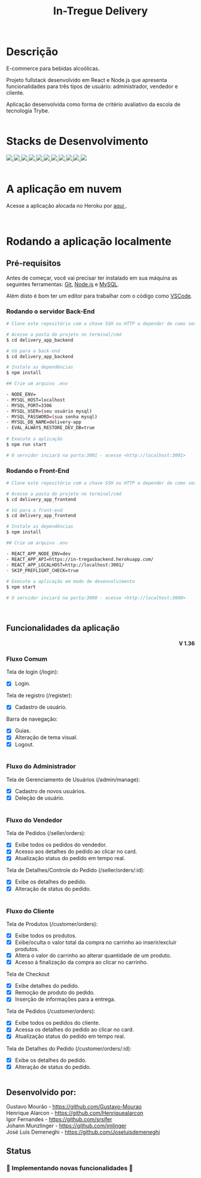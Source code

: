 <h1 align="center">In-Tregue Delivery</h1>
<br>

# Descrição
E-commerce para bebidas alcoólicas.

Projeto fullstack desenvolvido em React e Node.js que apresenta funcionalidades para três tipos de usuário: administrador, vendedor e cliente.

Aplicação desenvolvida como forma de critério avaliativo da escola de tecnologia Trybe.
<br><br>

# Stacks de Desenvolvimento

<div>
  <a href="https://javascript.info/">
    <img src="https://img.shields.io/badge/javascript-339933?style=for-the-badge&logo=javascript&color=black" />
  </a>
  <a href="https://developer.mozilla.org/pt-BR/docs/Web/HTML">
    <img src="https://img.shields.io/badge/html5-339933?style=for-the-badge&logo=html5&color=black" />
  </a>
  <a href="https://www.w3schools.com/cssref/">
    <img src="https://img.shields.io/badge/css-339933?style=for-the-badge&logo=css3&color=black" />
  </a>
  <a href="https://pt-br.reactjs.org/docs/getting-started.html">
    <img src="https://img.shields.io/badge/React-339933?style=for-the-badge&logo=react&color=black" />
  </a>
  <a href="https://redux-toolkit.js.org/introduction/getting-started">
    <img src="https://img.shields.io/badge/redux--toolkit-339933?style=for-the-badge&logo=redux&color=black" />
  </a>
  <a href="https://styled-components.com/docs">
    <img src="https://img.shields.io/badge/Styled--Components-339933?style=for-the-badge&logo=styledcomponents&color=black" />
  </a>
  <a href="https://docs.npmjs.com/">
    <img src="https://img.shields.io/badge/Node.js-339933?style=for-the-badge&logo=nodedotjs&color=black" />
  </a>
  <a href="https://expressjs.com/pt-br/">
    <img src="https://img.shields.io/badge/Express.js-339933?style=for-the-badge&logo=express&color=black" /> 
  </a>
  <a href="https://dev.mysql.com/doc/">
    <img src="https://img.shields.io/badge/MySQL-339933?style=for-the-badge&logo=mysql&color=black" />
  </a>
  <a href="https://sequelize.org/">
    <img src="https://img.shields.io/badge/Sequelize-339933?style=for-the-badge&logo=sequelize&color=black" />
  </a>
  <a href="https://socket.io/docs/v4/">
    <img src="https://img.shields.io/badge/Socket.io-339933?style=for-the-badge&logo=socket.io&color=black" /> 
  </a>
</div>
<br>

# A aplicação em nuvem

Acesse a aplicação alocada no Heroku por <a href="https://in-tregasdelivery.herokuapp.com/"> aqui <a/>.

<br>  

# Rodando a aplicação localmente
## Pré-requisitos

Antes de começar, você vai precisar ter instalado em sua máquina as seguintes ferramentas:
[Git](https://git-scm.com), [Node.js](https://nodejs.org/en/) e [MySQL](https://dev.mysql.com/doc/).

Além disto é bom ter um editor para trabalhar com o código como [VSCode](https://code.visualstudio.com/).

### Rodando o servidor Back-End

```bash
# Clone este repositório com a chave SSH ou HTTP a depender de como seu git está configurado.

# Acesse a pasta do projeto no terminal/cmd
$ cd delivery_app_backend

# Vá para a back-end
$ cd delivery_app_backend

# Instale as dependências
$ npm install

## Crie um arquivo .env

- NODE_ENV=
- MYSQL_HOST=localhost
- MYSQL_PORT=3306
- MYSQL_USER=(seu usuário mysql)
- MYSQL_PASSWORD=(sua senha mysql)
- MYSQL_DB_NAME=delivery-app
- EVAL_ALWAYS_RESTORE_DEV_DB=true
	
# Execute a aplicação
$ npm run start

# O servidor inciará na porta:3001 - acesse <http://localhost:3001>

```
### Rodando o Front-End 

```bash
# Clone este repositório com a chave SSH ou HTTP a depender de como seu git está configurado.

# Acesse a pasta do projeto no terminal/cmd
$ cd delivery_app_frontend

# Vá para a front-end
$ cd delivery_app_frontend

# Instale as dependências
$ npm install

## Crie um arquivo .env

- REACT_APP_NODE_ENV=dev
- REACT_APP_API=https://in-tregasbackend.herokuapp.com/
- REACT_APP_LOCALHOST=http://localhost:3001/
- SKIP_PREFLIGHT_CHECK=true	
	
# Execute a aplicação em modo de desenvolvimento
$ npm start

# O servidor inciará na porta:3000 - acesse <http://localhost:3000>

```
<br>

## Funcionalidades da aplicação

<div align=right>
	<h4>V 1.36</h4>

</div>

### Fluxo Comum

Tela de login (/login):
- [x] Login.

Tela de registro (/register):
- [x] Cadastro de usuário.

Barra de navegação:
- [x] Guias.
- [x] Alteração de tema visual.
- [x] Logout.
<br></br>

### Fluxo do Administrador

Tela de Gerenciamento de Usuários (/admin/manage):
- [x] Cadastro de novos usuários.
- [x] Deleção de usuário.
<br></br>

### Fluxo do Vendedor

Tela de Pedidos (/seller/orders):
- [x] Exibe todos os pedidos do vendedor.
- [x] Acesso aos detalhes do pedido ao clicar no card.
- [x] Atualização status do pedido em tempo real.

Tela de Detalhes/Controle do Pedido (/seller/orders/:id):
- [x] Exibe os detalhes do pedido.
- [x] Alteração de status do pedido.
<br></br>

### Fluxo do Cliente

Tela de Produtos (/customer/orders):
- [x] Exibe todos os produtos.
- [x] Exibe/oculta o valor total da compra no carrinho ao inserir/excluir produtos.
- [x] Altera o valor do carrinho ao alterar quantidade de um produto.
- [x] Acesso à finalização da compra ao clicar no carrinho.

Tela de Checkout
- [x] Exibe detalhes do pedido.
- [x] Remoção de produto do pedido.
- [x] Inserção de informações para a entrega.

Tela de Pedidos (/customer/orders):
- [x] Exibe todos os pedidos do cliente.
- [x] Acessa os detalhes do pedido ao clicar no card.
- [x] Atualização status do pedido em tempo real.

Tela de Detalhes do Pedido (/customer/orders/:id):
- [x] Exibe os detalhes do pedido.
- [x] Alteração de status do pedido.
<br><br>

## Desenvolvido por:

Gustavo Mourão - https://github.com/Gustavo-Mourao
<br>
Henrique Alarcon - https://github.com/Henriquealarcon
<br>
Igor Fernandes - https://github.com/srsifer
<br>
Johann Munzlinger - https://github.com/jmlinger
<br>
José Luis Demeneghi - https://github.com/Joseluisdemeneghi

## Status

<h3> 
	🚧  Implementando novas funcionalidades  🚧
</h3>
